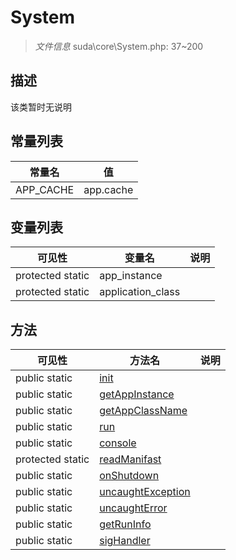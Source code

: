 #  System 

> *文件信息* suda\core\System.php: 37~200



## 描述

该类暂时无说明


## 常量列表
| 常量名  |  值|
|--------|----|
|APP_CACHE | app.cache | 





## 变量列表
| 可见性 |  变量名   | 说明 |
|--------|----|------|
| protected static  | app_instance | | 
| protected static  | application_class | | 



## 方法


| 可见性 | 方法名 | 说明 |
|--------|-------|------|
| public static|[init](System/init.md) |  |
| public static|[getAppInstance](System/getAppInstance.md) |  |
| public static|[getAppClassName](System/getAppClassName.md) |  |
| public static|[run](System/run.md) |  |
| public static|[console](System/console.md) |  |
| protected static|[readManifast](System/readManifast.md) |  |
| public static|[onShutdown](System/onShutdown.md) |  |
| public static|[uncaughtException](System/uncaughtException.md) |  |
| public static|[uncaughtError](System/uncaughtError.md) |  |
| public static|[getRunInfo](System/getRunInfo.md) |  |
| public static|[sigHandler](System/sigHandler.md) |  |
